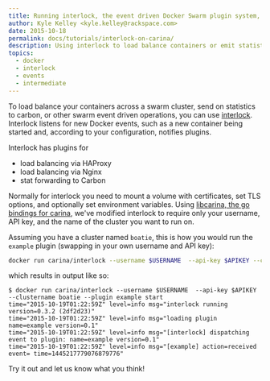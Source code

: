 ```yaml
---
title: Running interlock, the event driven Docker Swarm plugin system, on Carina
author: Kyle Kelley <kyle.kelley@rackspace.com>
date: 2015-10-18
permalink: docs/tutorials/interlock-on-carina/
description: Using interlock to load balance containers or emit statistics across your swarm cluster.
topics:
  - docker
  - interlock
  - events
  - intermediate
---
```


To load balance your containers across a swarm cluster, send on statistics to carbon,
or other swarm event driven operations, you can use [interlock](https://github.com/ehazlett/interlock). 
Interlock listens for new Docker events, such as a new container being started and, according to your
configuration, notifies plugins.

Interlock has plugins for

* load balancing via HAProxy
* load balancing via Nginx
* stat forwarding to Carbon

Normally for interlock you need to mount a volume with certificates, set TLS options, and optionally set
environment variables. Using [libcarina, the go bindings for carina](https://github.com/rackerlabs/libcarina),
we've modified interlock to require only your username, API key, and the name of the cluster you want to run on.

Assuming you have a cluster named `boatie`, this is how you would run the `example` plugin (swapping in your own username and API key):

```bash
docker run carina/interlock --username $USERNAME  --api-key $APIKEY --clustername boatie --plugin example start
```

which results in output like so:

```
$ docker run carina/interlock --username $USERNAME  --api-key $APIKEY --clustername boatie --plugin example start
time="2015-10-19T01:22:59Z" level=info msg="interlock running version=0.3.2 (2df2d23)"
time="2015-10-19T01:22:59Z" level=info msg="loading plugin name=example version=0.1"
time="2015-10-19T01:22:59Z" level=info msg="[interlock] dispatching event to plugin: name=example version=0.1"
time="2015-10-19T01:22:59Z" level=info msg="[example] action=received event= time=1445217779076879776"
```

Try it out and let us know what you think!

